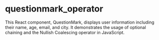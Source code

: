 # questionmark_operator

This React component, QuestionMark, displays user information including their name, age, email, and city. It demonstrates the usage of optional chaining and the Nullish Coalescing operator in JavaScript.
